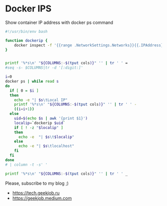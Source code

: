 # Docker IPS

Show container IP address with docker ps command

```bash
#!/usr/bin/env bash

function dockerip {
    docker inspect -f '{{range .NetworkSettings.Networks}}{{.IPAddress}}{{end}}' "$@"
}


printf '%*s\n' "${COLUMNS:-$(tput cols)}" '' | tr ' ' =
#seq -s- $COLUMNS|tr -d '[:digit:]'

i=0
docker ps | while read s
do
  if [ 0 = $i ]
  then
    echo -e "| $s\tLocal IP"
    printf '%*s\n' "${COLUMNS:-$(tput cols)}" '' | tr ' ' -
    ((i=i+1))
  else
    uid=$(echo $s | awk '{print $1}')
    localip=`dockerip $uid`
    if [ ! -z "$localip" ]
    then
      echo -e  "| $s\t$localip"
    else
      echo -e "| $s\tlocalhost"
    fi
  fi
done
# | column -t -s' '

printf '%*s\n' "${COLUMNS:-$(tput cols)}" '' | tr ' ' _

```


Please, subscribe to my blog ;)
- https://tech.geekjob.ru
- https://geekjob.medium.com
